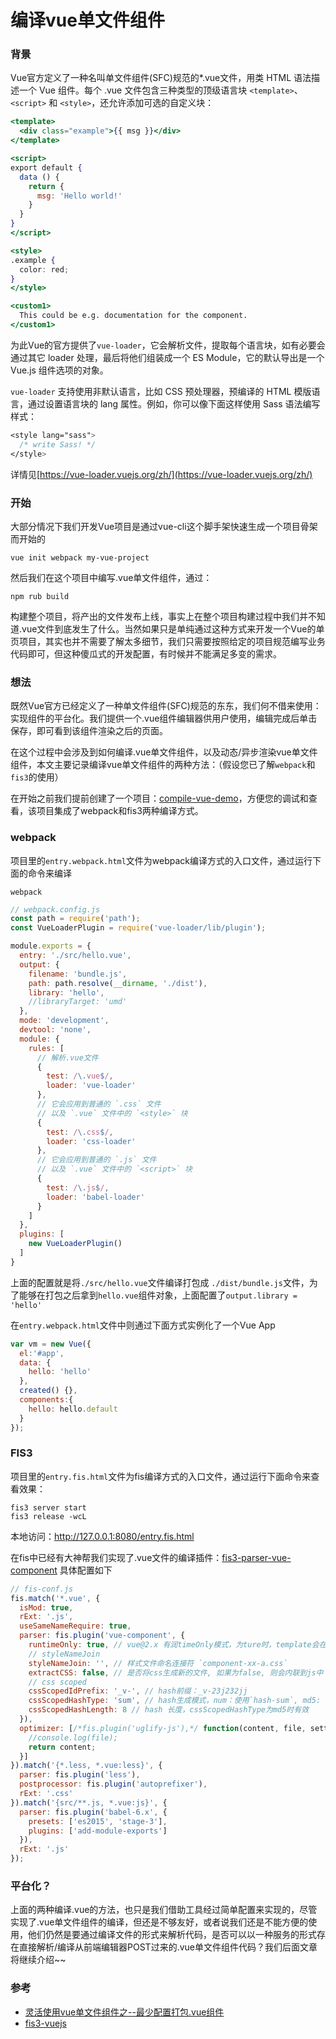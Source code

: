 # 编译vue单文件组件


### 背景

Vue官方定义了一种名叫单文件组件(SFC)规范的*.vue文件，用类 HTML 语法描述一个 Vue 组件。每个 .vue 文件包含三种类型的顶级语言块 `<template>`、`<script>` 和 `<style>`，还允许添加可选的自定义块：

```jsx
<template>
  <div class="example">{{ msg }}</div>
</template>

<script>
export default {
  data () {
    return {
      msg: 'Hello world!'
    }
  }
}
</script>

<style>
.example {
  color: red;
}
</style>

<custom1>
  This could be e.g. documentation for the component.
</custom1>
```
为此Vue的官方提供了`vue-loader`，它会解析文件，提取每个语言块，如有必要会通过其它 loader 处理，最后将他们组装成一个 ES Module，它的默认导出是一个 Vue.js 组件选项的对象。

`vue-loader` 支持使用非默认语言，比如 CSS 预处理器，预编译的 HTML 模版语言，通过设置语言块的 lang 属性。例如，你可以像下面这样使用 Sass 语法编写样式：

```sass
<style lang="sass">
  /* write Sass! */
</style>
```
详情见[https://vue-loader.vuejs.org/zh/](https://vue-loader.vuejs.org/zh/)

### 开始
大部分情况下我们开发Vue项目是通过vue-cli这个脚手架快速生成一个项目骨架而开始的
```
vue init webpack my-vue-project
```
然后我们在这个项目中编写.vue单文件组件，通过：
```
npm rub build 
```
构建整个项目，将产出的文件发布上线，事实上在整个项目构建过程中我们并不知道.vue文件到底发生了什么。当然如果只是单纯通过这种方式来开发一个Vue的单页项目，其实也并不需要了解太多细节，我们只需要按照给定的项目规范编写业务代码即可，但这种傻瓜式的开发配置，有时候并不能满足多变的需求。

### 想法
既然Vue官方已经定义了一种单文件组件(SFC)规范的东东，我们何不借来使用：实现组件的平台化。我们提供一个.vue组件编辑器供用户使用，编辑完成后单击保存，即可看到该组件渲染之后的页面。

在这个过程中会涉及到如何编译.vue单文件组件，以及动态/异步渲染vue单文件组件，本文主要记录编译vue单文件组件的两种方法：（假设您已了解`webpack`和`fis3`的使用）

在开始之前我们提前创建了一个项目：[compile-vue-demo](https://github.com/yangjunlong/compile-vue-demo)，方便您的调试和查看，该项目集成了webpack和fis3两种编译方式。

### webpack
项目里的`entry.webpack.html`文件为webpack编译方式的入口文件，通过运行下面的命令来编译
```shell
webpack
```

```javascript
// webpack.config.js
const path = require('path');
const VueLoaderPlugin = require('vue-loader/lib/plugin');

module.exports = {
  entry: './src/hello.vue',
  output: {
    filename: 'bundle.js',
    path: path.resolve(__dirname, './dist'),
    library: 'hello',
    //libraryTarget: 'umd'
  },
  mode: 'development',
  devtool: 'none',
  module: {
    rules: [
      // 解析.vue文件
      {
        test: /\.vue$/,
        loader: 'vue-loader'
      },
      // 它会应用到普通的 `.css` 文件
      // 以及 `.vue` 文件中的 `<style>` 块
      {
        test: /\.css$/,
        loader: 'css-loader'
      },
      // 它会应用到普通的 `.js` 文件
      // 以及 `.vue` 文件中的 `<script>` 块
      {
        test: /\.js$/,
        loader: 'babel-loader'
      }
    ]
  },
  plugins: [
    new VueLoaderPlugin()
  ]
}
```

上面的配置就是将`./src/hello.vue`文件编译打包成 `./dist/bundle.js`文件，为了能够在打包之后拿到`hello.vue`组件对象，上面配置了`output.library = 'hello'`

在`entry.webpack.html`文件中则通过下面方式实例化了一个Vue App

```javascript
var vm = new Vue({
  el:'#app',
  data: {
    hello: 'hello'
  },
  created() {},
  components:{
    hello: hello.default
  }
});
```

### FIS3
项目里的`entry.fis.html`文件为fis编译方式的入口文件，通过运行下面命令来查看效果：

```
fis3 server start
fis3 release -wcL
```
本地访问：http://127.0.0.1:8080/entry.fis.html

在fis中已经有大神帮我们实现了.vue文件的编译插件：[fis3-parser-vue-component](https://github.com/ccqgithub/fis3-parser-vue-component) 具体配置如下

```javascript
// fis-conf.js
fis.match('*.vue', {
  isMod: true,
  rExt: '.js',
  useSameNameRequire: true,
  parser: fis.plugin('vue-component', {
    runtimeOnly: true, // vue@2.x 有润timeOnly模式，为ture时，template会在构建时转为render方法， 这里开启后paths中无需指定
    // styleNameJoin
    styleNameJoin: '', // 样式文件命名连接符 `component-xx-a.css`
    extractCSS: false, // 是否将css生成新的文件, 如果为false, 则会内联到js中
    // css scoped
    cssScopedIdPrefix: '_v-', // hash前缀：_v-23j232jj
    cssScopedHashType: 'sum', // hash生成模式，num：使用`hash-sum`, md5: 使用`fis.util.md5`
    cssScopedHashLength: 8 // hash 长度，cssScopedHashType为md5时有效
  }),
  optimizer: [/*fis.plugin('uglify-js'),*/ function(content, file, settings) {
    //console.log(file);
    return content;
  }]
}).match('{*.less, *.vue:less}', {
  parser: fis.plugin('less'),
  postprocessor: fis.plugin('autoprefixer'),
  rExt: '.css'
}).match('{src/**.js, *.vue:js}', {
  parser: fis.plugin('babel-6.x', {
    presets: ['es2015', 'stage-3'],
    plugins: ['add-module-exports']
  }),
  rExt: '.js'
});
```

### 平台化？
上面的两种编译.vue的方法，也只是我们借助工具经过简单配置来实现的，尽管实现了.vue单文件组件的编译，但还是不够友好，或者说我们还是不能方便的使用，他们仍然是要通过编译文件的形式来解析代码，是否可以以一种服务的形式存在直接解析/编译从前端编辑器POST过来的.vue单文件组件代码？我们后面文章将继续介绍~~

### 参考
* [灵活使用vue单文件组件之--最少配置打包.vue组件](https://segmentfault.com/a/1190000012410802)
* [fis3-vuejs](https://github.com/Martian1/fis3-vuejs)
